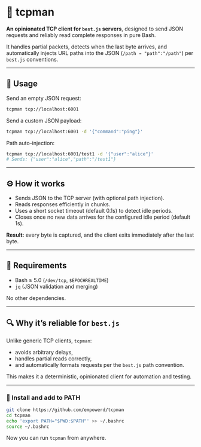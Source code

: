 
# 🧰 tcpman

**An opinionated TCP client for `best.js` servers**, designed to send JSON requests and reliably read complete responses in pure Bash.

It handles partial packets, detects when the last byte arrives, and automatically injects URL paths into the JSON (`/path → "path":"/path"`) per `best.js` conventions.

---

## 🚀 Usage

Send an empty JSON request:

```bash
tcpman tcp://localhost:6001
```

Send a custom JSON payload:

```bash
tcpman tcp://localhost:6001 -d '{"command":"ping"}'
```

Path auto-injection:

```bash
tcpman tcp://localhost:6001/test1 -d '{"user":"alice"}'
# Sends: {"user":"alice","path":"/test1"}
```

---

## ⚙️ How it works

* Sends JSON to the TCP server (with optional path injection).
* Reads responses efficiently in chunks.
* Uses a short socket timeout (default 0.1s) to detect idle periods.
* Closes once no new data arrives for the configured idle period (default 1s).

**Result:** every byte is captured, and the client exits immediately after the last byte.

---

## 🧩 Requirements

* Bash ≥ 5.0 (`/dev/tcp`, `$EPOCHREALTIME`)
* `jq` (JSON validation and merging)

No other dependencies.

---

## 🔍 Why it’s reliable for `best.js`

Unlike generic TCP clients, `tcpman`:

* avoids arbitrary delays,
* handles partial reads correctly,
* and automatically formats requests per the `best.js` path convention.

This makes it a deterministic, opinionated client for automation and testing.


---

### 📂 Install and add to PATH

```bash
git clone https://github.com/empowerd/tcpman
cd tcpman
echo 'export PATH="$PWD:$PATH"' >> ~/.bashrc
source ~/.bashrc
```

Now you can run `tcpman` from anywhere.

